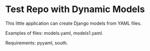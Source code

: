 # Test Repo with Dynamic Models

This little application can create Django models from YAML files. 

Examples of files: models.yaml, models1.yaml. 

Requirements: pyyaml, south.



